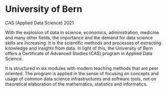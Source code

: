 # University of Bern
CAS (Applied Data Science) 2021

With the explosion of data in science, economics, administration, medicine and many other fields, the importance and the demand for data science skills are increasing. It is the scientific methods and processes of extracting knowledge and insights from data. In light of this, the University of Bern offers a Certificate of Advanced Studies (CAS) program in Applied Data Science.

It is structured in six modules with modern teaching methods that are peer oriented. The program is applied in the sense of focusing on concepts and usage of common data science infrastructures and software tools, not on theoretical elaboration of the mathematics, statistics and informatics.
